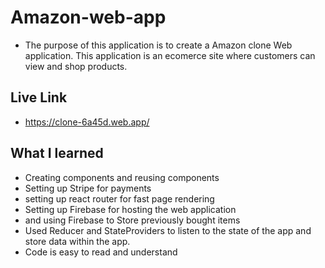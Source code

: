 # Amazon-web-app
* The purpose of this application is to create a Amazon clone Web application. This application is an ecomerce site where customers can view and shop products.

## Live Link 
* https://clone-6a45d.web.app/ 

## What I learned

* Creating components and reusing components
* Setting up Stripe for payments
* setting up react router for fast page rendering
* Setting up Firebase for hosting the web application
* and using Firebase to Store previously bought items
* Used Reducer and StateProviders to listen to the state of the app and store data within the app. 
* Code is easy to read and understand
